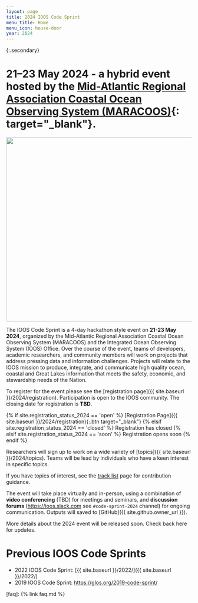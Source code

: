 ```yaml
---
layout: page
title: 2024 IOOS Code Sprint
menu_title: Home
menu_icon: house-door
year: 2024
---
```


{:.secondary}
# **21–23 May 2024** - a hybrid event hosted by the [Mid-Atlantic Regional Association Coastal Ocean Observing System (MARACOOS)](https://maracoos.org){: target="_blank"}.

<p align="center">
   <img src="https://github.com/ioos/ioos-code-sprint/raw/gh-pages/assets/cs_graphic.png" width="550" height="500" />
</p>

The IOOS Code Sprint is a 4-day hackathon style event on **21-23 May 2024**, organized by the Mid-Atlantic Regional Association Coastal Ocean Observing System (MARACOOS) and the Integrated Ocean Observing System (IOOS) Office. Over the course of the event, teams of developers, academic researchers, and community members will work on projects that address pressing data and information challenges. Projects will relate to the IOOS mission to produce, integrate, and communicate high quality ocean, coastal and Great Lakes information that meets the safety, economic, and stewardship needs of the Nation.

To register for the event please see the [registration page]({{ site.baseurl }}/2024/registration). Participation is open to the IOOS community. The closing date for registration is **TBD**.

{% if site.registration_status_2024 == 'open' %}
  [Registration Page]({{ site.baseurl }}/2024/registration){:.btn target="_blank"}
{% elsif site.registration_status_2024 == 'closed' %}
  <a class="btn disabled">Registration has closed</a>
{% elsif site.registration_status_2024 == 'soon' %}
  <a class="btn disabled">Registration opens soon</a>
{% endif %}

Researchers will sign up to work on a wide variety of [topics]({{ site.baseurl }}/2024/topics). Teams will be lead by individuals who have a keen interest in specific topics.

If you have topics of interest, see the [track list](https://github.com/ioos/ioos-code-sprint/blob/main/2024/track-list.md) page for contribution guidance.

The event will take place virtually and in-person, using a combination of **video conferencing** (TBD) for meetings and seminars, and **discussion forums** (<https://ioos.slack.com> see `#code-sprint-2024` channel) for ongoing communication. Outputs will saved to [GitHub]({{ site.github.owner_url }}).

More details about the 2024 event will be released soon. Check back here for updates.

# Previous IOOS Code Sprints
* 2022 IOOS Code Sprint: [{{ site.baseurl }}/2022/]({{ site.baseurl }}/2022/)
* 2019 IOOS Code Sprint: <https://glos.org/2019-code-sprint/>

[faq]: {% link faq.md %}
